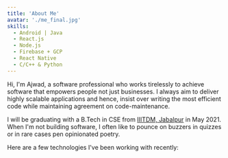 ```yaml
---
title: 'About Me'
avatar: './me_final.jpg'
skills:
  - Android | Java
  - React.js
  - Node.js
  - Firebase + GCP
  - React Native
  - C/C++ & Python
---
```


Hi, I'm Ajwad, a software professional who works tirelessly to achieve software that empowers people not just businesses. I always aim to deliver highly scalable applications and hence, insist over writing the most efficient code while maintaining agreement on code-maintenance.

I will be graduating with a B.Tech in CSE from [IIITDM, Jabalpur](https://www.iiitdmj.ac.in/) in May 2021. When I'm not building software, I often like to pounce on buzzers in quizzes or in rare cases pen opinionated poetry.

Here are a few technologies I've been working with recently:
